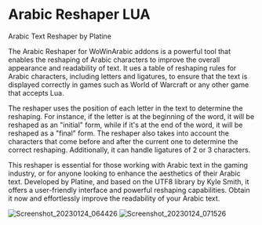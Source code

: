 # Arabic Reshaper LUA
Arabic Text Reshaper by Platine

The Arabic Reshaper for WoWinArabic addons is a powerful tool that enables the reshaping of Arabic characters to improve the overall appearance and readability of text. It ues a table of reshaping rules for Arabic characters, including letters and ligatures, to ensure that the text is displayed correctly in games such as World of Warcraft or any other game that accepts Lua.

The reshaper uses the position of each letter in the text to determine the reshaping. For instance, if the letter is at the beginning of the word, it will be reshaped as an "initial" form, while if it's at the end of the word, it will be reshaped as a "final" form. The reshaper also takes into account the characters that come before and after the current one to determine the correct reshaping. Additionally, it can handle ligatures of 2 or 3 characters.

This reshaper is essential for those working with Arabic text in the gaming industry, or for anyone looking to enhance the aesthetics of their Arabic text. Developed by Platine, and based on the UTF8 library by Kyle Smith, it offers a user-friendly interface and powerful reshaping capabilities. Obtain it now and effortlessly improve the readability of your Arabic text.

![Screenshot_20230124_064426](https://user-images.githubusercontent.com/8531014/214683759-bc6a185b-691e-4e72-98f1-fd276412169f.png)
![Screenshot_20230124_071526](https://user-images.githubusercontent.com/8531014/214683771-ff7fc9d9-616a-47c3-ae57-5570c957873f.png)

